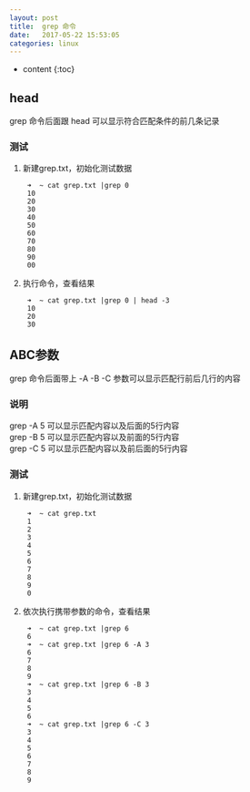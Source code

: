 ```yaml
---
layout: post
title:  grep 命令
date:   2017-05-22 15:53:05
categories: linux
---
```


* content
{:toc}

## head

grep 命令后面跟 head 可以显示符合匹配条件的前几条记录

### 测试

1. 新建grep.txt，初始化测试数据

		➜  ~ cat grep.txt |grep 0
		10
		20
		30
		40
		50
		60
		70
		80
		90
		00

2. 执行命令，查看结果

		➜  ~ cat grep.txt |grep 0 | head -3
		10
		20
		30


## ABC参数
grep 命令后面带上 -A -B -C 参数可以显示匹配行前后几行的内容  
### 说明
grep -A 5 可以显示匹配内容以及后面的5行内容  
grep -B 5 可以显示匹配内容以及前面的5行内容  
grep -C 5 可以显示匹配内容以及前后面的5行内容  
### 测试

1. 新建grep.txt，初始化测试数据

		➜  ~ cat grep.txt
		1
		2
		3
		4
		5
		6
		7
		8
		9
		0
		
2. 依次执行携带参数的命令，查看结果

		➜  ~ cat grep.txt |grep 6
		6
		➜  ~ cat grep.txt |grep 6 -A 3
		6
		7
		8
		9
		➜  ~ cat grep.txt |grep 6 -B 3
		3
		4
		5
		6
		➜  ~ cat grep.txt |grep 6 -C 3
		3
		4
		5
		6
		7
		8
		9

		